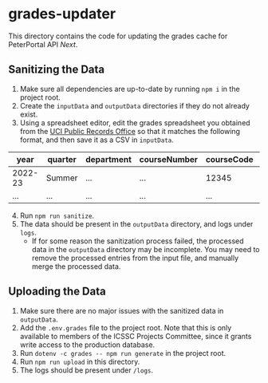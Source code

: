 # grades-updater

This directory contains the code for updating the grades cache for PeterPortal API _Next_.

## Sanitizing the Data

1. Make sure all dependencies are up-to-date by running `npm i` in the project root.
2. Create the `inputData` and `outputData` directories if they do not already exist.
3. Using a spreadsheet editor, edit the grades spreadsheet you obtained from the [UCI Public Records Office](https://pro.uci.edu/) so that it matches the following format, and then save it as a CSV in `inputData`.

| year    | quarter | department | courseNumber | courseCode | instructors | a   | b   | c   | d   | f   | p   | np  | w   | gpaAvg |
| ------- | ------- | ---------- | ------------ | ---------- | ----------- | --- | --- | --- | --- | --- | --- | --- | --- | ------ |
| 2022-23 | Summer  | ...        | ...          | 12345      | ...         | 1   | 0   | 0   | 0   | 0   | 2   | 0   | 3   | 4.00   |
| ...     | ...     | ...        | ...          | ...        | ...         | ... | ... | ... | ... | ... | ... | ... | ... | ...    |

4. Run `npm run sanitize`.
5. The data should be present in the `outputData` directory, and logs under `logs`.
   - If for some reason the sanitization process failed, the processed data in the `outputData` directory may be incomplete. You may need to remove the processed entries from the input file, and manually merge the processed data.

## Uploading the Data

1. Make sure there are no major issues with the sanitized data in `outputData`.
2. Add the `.env.grades` file to the project root. Note that this is only available to members of the ICSSC Projects Committee, since it grants write access to the production database.
3. Run `dotenv -c grades -- npm run generate` in the project root.
4. Run `npm run upload` in this directory.
5. The logs should be present under `/logs`.
